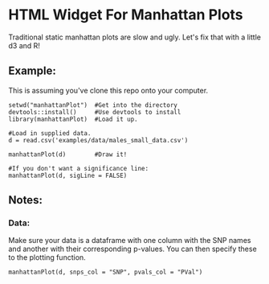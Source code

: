 # HTML Widget For Manhattan Plots

Traditional static manhattan plots are slow and ugly. Let's fix that with a little d3 and R!

## Example: 
This is assuming you've clone this repo onto your computer. 

```{r}
setwd("manhattanPlot")  #Get into the directory
devtools::install()     #Use devtools to install
library(manhattanPlot)  #Load it up. 

#Load in supplied data. 
d = read.csv('examples/data/males_small_data.csv')

manhattanPlot(d)        #Draw it!

#If you don't want a significance line: 
manhattanPlot(d, sigLine = FALSE)

```

## Notes: 

### Data: 

Make sure your data is a dataframe with one column with the SNP names and another with their corresponding p-values. You can then specify these to the plotting function. 

`manhattanPlot(d, snps_col = "SNP", pvals_col = "PVal")`

